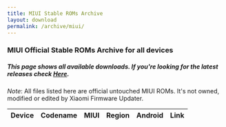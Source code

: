 ```yaml
---
title: MIUI Stable ROMs Archive
layout: download
permalink: /archive/miui/
---
```


### MIUI Official Stable ROMs Archive for all devices
##### This page shows all available downloads. If you're looking for the latest releases check [Here](/miui/).

*Note*: All files listed here are official untouched MIUI ROMs. It's not owned, modified or edited by Xiaomi Firmware Updater.

<div class="table-responsive-md" id="table-wrapper">
<table id="miui" class="display dt-responsive compact table table-striped table-hover table-sm">
    <thead class="thead-dark">
        <tr>
            <th>Device</th>
            <th>Codename</th>
            <th>MIUI</th>
            <th>Region</th>
            <th>Android</th>
            <th>Link</th>
        </tr>
    </thead>
    <script>loadMiuiStable()</script>
</table>
</div>
